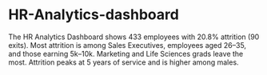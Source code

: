 # HR-Analytics-dashboard
The HR Analytics Dashboard shows 433 employees with 20.8% attrition (90 exits). Most attrition is among Sales Executives, employees aged 26–35, and those earning 5k–10k. Marketing and Life Sciences grads leave the most. Attrition peaks at 5 years of service and is higher among males.
